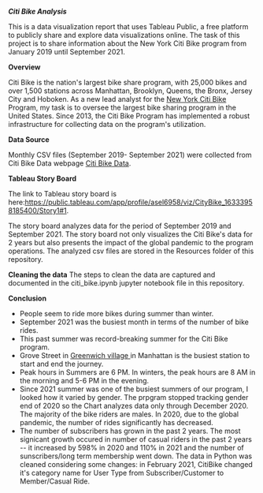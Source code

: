 ***Citi Bike Analysis***

This is a data visualization report that uses Tableau Public, a free platform to publicly share and explore data visualizations online. The task of this project is to share information about the New York Citi Bike program from January 2019 until September 2021. 

**Overview**

Citi Bike is the nation's largest bike share program, with 25,000 bikes and over 1,500 stations across Manhattan, Brooklyn, Queens, the Bronx, Jersey City and Hoboken. As a new lead analyst for the [New York Citi Bike](https://en.wikipedia.org/wiki/Citi_Bike) Program, my task is to oversee the largest bike sharing program in the United States. Since 2013, the Citi Bike Program has implemented a robust infrastructure for collecting data on the program's utilization. 

**Data Source**

Monthly CSV files (September 2019- September 2021) were collected from Citi Bike Data webpage [Citi Bike Data](https://www.citibikenyc.com/system-data).  

**Tableau Story Board**

The link to Tableau story board is here:https://public.tableau.com/app/profile/asel6958/viz/CityBike_16333958185400/Story1#1. 

The story board analyzes data for the period of September 2019 and September 2021.  The story board not only visualizes the Citi Bike's data for 2 years but also presents the impact of the global pandemic to the program operations. The analyzed csv files are stored in the Resources folder of this repository.

**Cleaning the data**
The steps to clean the data are captured and documented in the citi_bike.ipynb jupyter notebook file in this repository.

**Conclusion**
- People seem to ride more bikes during summer than winter. 
- September 2021 was the busiest month in terms of the number of bike rides.
- This past summer was record-breaking summer for the Citi Bike program. 
- Grove Street in [Greenwich village ](https://www.google.com/url?sa=i&url=https%3A%2F%2Fwww.forbes.com%2Fsites%2Fforbes-global-properties%2F2021%2F07%2F24%2Fexploring-greenwich-village-where-cultural-preservation-meets-renovation%2F&psig=AOvVaw0vvZafInN4HAjWH9VD2rSa&ust=1634007588299000&source=images&cd=vfe&ved=0CAsQjRxqFwoTCJja8uSuwfMCFQAAAAAdAAAAABAm)in Manhattan is the busiest station to start and end the journey.
- Peak hours in Summers are 6 PM. In winters, the peak hours are 8 AM in the morning and 5-6 PM in the evening.
- Since 2021 summer was one of the busiest summers of our program, I looked how it varied by gender. The prpgram stopped tracking gender end of 2020 so the Chart analyzes data only through December 2020. The majority of the bike riders are males. In 2020, due to the global pandemic, the number of rides significantly has decreased.
- The number of subscribers has grown in the past 2 years. The most signicant growth occured in number of casual riders in the past 2 years -- it increased by 598% in 2020 and 110% in 2021 and the number of sunscribers/long term membership went down. The data in Python was cleaned considering some changes: in February 2021, CitiBike changed it's category name for User Type from  Subscriber/Customer to Member/Casual Ride. 




